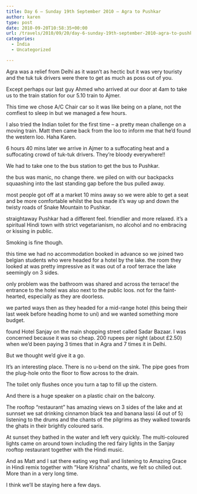 ```yaml
---
title: Day 6 – Sunday 19th September 2010 – Agra to Pushkar
author: karen
type: post
date: 2010-09-20T10:58:35+00:00
url: /travels/2010/09/20/day-6-sunday-19th-september-2010-agra-to-pushkar/
categories:
  - India
  - Uncategorized

---
```

Agra was a relief from Delhi as it wasn’t as hectic but it was very touristy and the tuk tuk drivers were there to get as much as poss out of you.
  
Except perhaps our last guy Ahmed who arrived at our door at 4am to take us to the train station for our 5.10 train to Ajmer.
  
This time we chose A/C Chair car so it was like being on a plane, not the comfiest to sleep in but we managed a few hours.
  
I also tried the Indian toilet for the first time – a pretty mean challenge on a moving train. Matt then came back from the loo to inform me that he’d found the western loo. Haha Karen. 

6 hours 40 mins later we arrive in Ajmer to a suffocating heat and a suffocating crowd of tuk-tuk drivers. They’re bloody everywhere!!
  
We had to take one to the bus station to get the bus to Pushkar.
  
the bus was manic, no change there. we piled on with our backpacks squaashing into the last standing gap before the bus pulled away.
  
most people got off at a market 10 mins away so we were able to get a seat and be more comfortable whilst the bus made it’s way up and down the twisty roads of Snake Mountain to Pushkar.

straightaway Pushkar had a different feel. friendlier and more relaxed. it’s a spiritual Hindi town with strict vegetarianism, no alcohol and no embracing or kissing in public.
  
Smoking is fine though.

this time we had no accommodation booked in advance so we joined two belgian students who were headed for a hotel by the lake. the room they looked at was pretty impressive as it was out of a roof terrace the lake seemingly on 3 sides.
  
only problem was the bathroom was shared and across the terrace! the entrance to the hotel was also next to the public loos. not for the faint-hearted, especially as they are doorless.
  
we parted ways then as they headed for a mid-range hotel (this being their last week before heading home to uni) and we wanted something more budget.
  
found Hotel Sanjay on the main shopping street called Sadar Bazaar. I was concerned because it was so cheap. 200 rupees per night (about £2.50) when we’d been paying 3 times that in Agra and 7 times it in Delhi.
  
But we thought we’d give it a go. 

It’s an interesting place. There is no u-bend on the sink. The pipe goes from the plug-hole onto the floor to flow across to the drain.
  
The toilet only flushes once you turn a tap to fill up the cistern.
  
And there is a huge speaker on a plastic chair on the balcony.
  
The rooftop “restaurant” has amazing views on 3 sides of the lake and at sunnset we sat drinking cinnamon black tea and banana lassi (4 out of 5) listening to the drums and the chants of the pilgrims as they walked towards the ghats in their brightly coloured saris.
  
At sunset they bathed in the water and left very quickly. The multi-coloured lights came on around town including the red fairy lights in the Sanjay rooftop restaurant together with the Hindi music.
  
And as Matt and I sat there eating veg thali and listening to Amazing Grace in Hindi remix together with “Hare Krishna” chants, we felt so chilled out. More than in a very long time.

I think we’ll be staying here a few days.